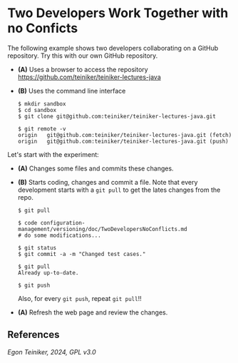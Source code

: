 # Two Developers Work Together with no Conficts

The following example shows two developers collaborating on a GitHub repository.
Try this with our own GitHub repository.

* **(A)** Uses a browser to access the repository
   https://github.com/teiniker/teiniker-lectures-java

* **(B)** Uses the command line interface
   ```
   $ mkdir sandbox
   $ cd sandbox
   $ git clone git@github.com:teiniker/teiniker-lectures-java.git
   ```
   ```
   $ git remote -v
   origin	git@github.com:teiniker/teiniker-lectures-java.git (fetch)
   origin	git@github.com:teiniker/teiniker-lectures-java.git (push)
   ```

Let's start with the experiment:

* **(A)** Changes some files and commits these changes.

* **(B)** Starts coding, changes and commit a file. 
   Note that every development starts with a `git pull` to get the lates 
   changes from the repo.
   ```
   $ git pull

   $ code configuration-management/versioning/doc/TwoDevelopersNoConflicts.md
   # do some modifications...

   $ git status
   $ git commit -a -m "Changed test cases."

   $ git pull
   Already up-to-date.

   $ git push
   ```
   Also, for every `git push`, repeat `git pull`!!

* **(A)** Refresh the web page and review the changes.

## References

*Egon Teiniker, 2024, GPL v3.0*
